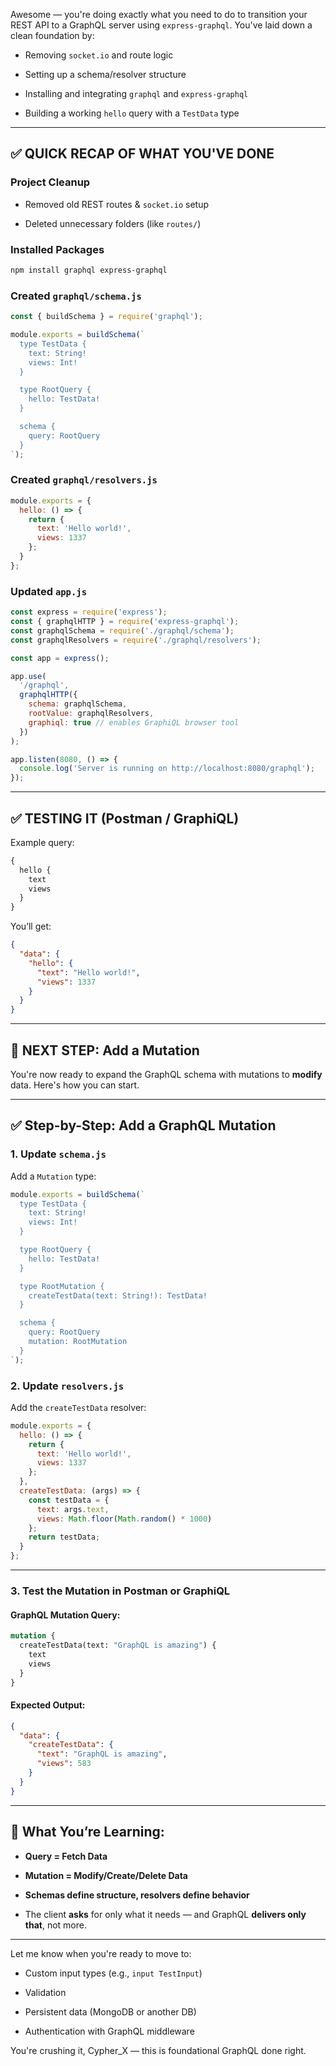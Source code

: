 Awesome — you're doing exactly what you need to do to transition your REST API to a GraphQL server using `express-graphql`. You've laid down a clean foundation by:

- Removing `socket.io` and route logic
    
- Setting up a schema/resolver structure
    
- Installing and integrating `graphql` and `express-graphql`
    
- Building a working `hello` query with a `TestData` type
    

---

## ✅ QUICK RECAP OF WHAT YOU'VE DONE

### Project Cleanup

- Removed old REST routes & `socket.io` setup
    
- Deleted unnecessary folders (like `routes/`)
    

### Installed Packages

```bash
npm install graphql express-graphql
```

### Created `graphql/schema.js`

```js
const { buildSchema } = require('graphql');

module.exports = buildSchema(`
  type TestData {
    text: String!
    views: Int!
  }

  type RootQuery {
    hello: TestData!
  }

  schema {
    query: RootQuery
  }
`);
```

### Created `graphql/resolvers.js`

```js
module.exports = {
  hello: () => {
    return {
      text: 'Hello world!',
      views: 1337
    };
  }
};
```

### Updated `app.js`

```js
const express = require('express');
const { graphqlHTTP } = require('express-graphql');
const graphqlSchema = require('./graphql/schema');
const graphqlResolvers = require('./graphql/resolvers');

const app = express();

app.use(
  '/graphql',
  graphqlHTTP({
    schema: graphqlSchema,
    rootValue: graphqlResolvers,
    graphiql: true // enables GraphiQL browser tool
  })
);

app.listen(8080, () => {
  console.log('Server is running on http://localhost:8080/graphql');
});
```

---

## ✅ TESTING IT (Postman / GraphiQL)

Example query:

```graphql
{
  hello {
    text
    views
  }
}
```

You’ll get:

```json
{
  "data": {
    "hello": {
      "text": "Hello world!",
      "views": 1337
    }
  }
}
```

---

## 🔄 NEXT STEP: Add a Mutation

You're now ready to expand the GraphQL schema with mutations to **modify** data. Here's how you can start.

---

## ✅ Step-by-Step: Add a GraphQL Mutation

### 1. Update `schema.js`

Add a `Mutation` type:

```js
module.exports = buildSchema(`
  type TestData {
    text: String!
    views: Int!
  }

  type RootQuery {
    hello: TestData!
  }

  type RootMutation {
    createTestData(text: String!): TestData!
  }

  schema {
    query: RootQuery
    mutation: RootMutation
  }
`);
```

### 2. Update `resolvers.js`

Add the `createTestData` resolver:

```js
module.exports = {
  hello: () => {
    return {
      text: 'Hello world!',
      views: 1337
    };
  },
  createTestData: (args) => {
    const testData = {
      text: args.text,
      views: Math.floor(Math.random() * 1000)
    };
    return testData;
  }
};
```

---

### 3. Test the Mutation in Postman or GraphiQL

#### GraphQL Mutation Query:

```graphql
mutation {
  createTestData(text: "GraphQL is amazing") {
    text
    views
  }
}
```

#### Expected Output:

```json
{
  "data": {
    "createTestData": {
      "text": "GraphQL is amazing",
      "views": 583
    }
  }
}
```

---

## 🧠 What You’re Learning:

- **Query = Fetch Data**
    
- **Mutation = Modify/Create/Delete Data**
    
- **Schemas define structure, resolvers define behavior**
    
- The client **asks** for only what it needs — and GraphQL **delivers only that**, not more.
    

---

Let me know when you're ready to move to:

- Custom input types (e.g., `input TestInput`)
    
- Validation
    
- Persistent data (MongoDB or another DB)
    
- Authentication with GraphQL middleware
    

You're crushing it, Cypher_X — this is foundational GraphQL done right.